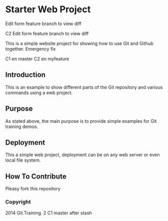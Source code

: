 # Starter Web Project

Edit form feature branch to view diff

C2 Edit form feature branch to view diff


This is a simple website project for showing how to use Git and Github together.
Emergency fix

C1 en master
C2 en myfeature

## Introduction
This is an example to show different parts of the Git repository and various commands using a ewb project.

## Purpose

As stated above, the main purpose is to provide simple examples for Git training demos.

## Deployment

This a simple web project, deployment can be on any web server or even local file system.

## How To Contribute

Pleasy fork this repository

### Copyright

2014 Git.Training. 2
C1 master after stash
